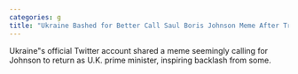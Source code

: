 ```yaml
---
categories: g
title: "Ukraine Bashed for Better Call Saul Boris Johnson Meme After Truss Quits"
---
```

Ukraine"s official Twitter account shared a meme seemingly calling for Johnson to return as U.K. prime minister, inspiring backlash from some.
